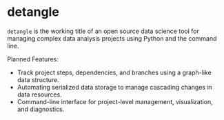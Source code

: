 # detangle

`detangle` is the working title of an open source data science tool for managing complex data analysis projects using Python and the command line.

Planned Features:
* Track project steps, dependencies, and branches using a graph-like data structure.
* Automating serialized data storage to manage cascading changes in data resources.
* Command-line interface for project-level management, visualization, and diagnostics.
